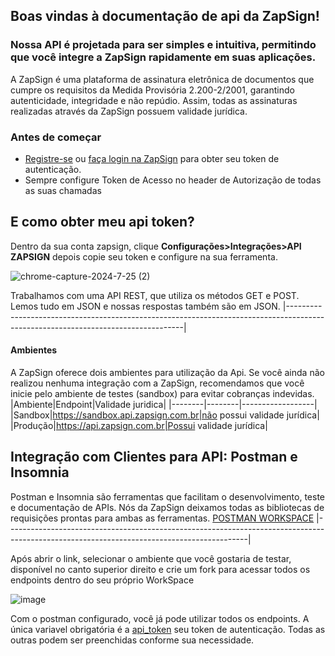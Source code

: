 ## Boas vindas à documentação de api da ZapSign!
### Nossa API é projetada para ser simples e intuitiva, permitindo que você integre a ZapSign rapidamente em suas aplicações.

A ZapSign é uma plataforma de assinatura eletrônica de documentos que cumpre os requisitos da Medida Provisória 2.200-2/2001, garantindo autenticidade, integridade e não repúdio. Assim, todas as assinaturas realizadas através da ZapSign possuem validade jurídica.
### Antes de começar
- [Registre-se](https://app.zapsign.com.br/acesso/criar-conta) ou [faça login na ZapSign](https://app.zapsign.com.br/acesso/entrar) para obter seu token de autenticação.
- Sempre configure Token de Acesso no header de Autorização de todas as suas chamadas

## E como obter meu api token?
Dentro da sua conta zapsign, clique **Configurações>Integrações>API ZAPSIGN** depois copie seu token e configure na sua ferramenta.  

![chrome-capture-2024-7-25 (2)](https://github.com/user-attachments/assets/eb777fa6-f08c-4315-af5b-14a8212a271f)



Trabalhamos com uma API REST, que utiliza os métodos GET e POST. Lemos tudo em JSON e nossas respostas também são em JSON.
|----------------------------------------------------------------------------------------------------------------------------------|


#### Ambientes
A ZapSign oferece dois ambientes para utilização da Api. Se você ainda não realizou nenhuma integração com a ZapSign, recomendamos que você inicie pelo ambiente de testes (sandbox) para evitar cobranças indevidas. 
|Ambiente|Endpoint|Validade juridica|
|--------|--------|------------------|
|Sandbox|https://sandbox.api.zapsign.com.br|não possui validade jurídica|
|Produção|https://api.zapsign.com.br|Possui validade jurídica|

## Integração com Clientes para API: Postman e Insomnia ##

Postman e Insomnia são ferramentas que facilitam o desenvolvimento, teste e documentação de APIs. Nós da ZapSign deixamos todas as bibliotecas de requisições prontas para ambas as ferramentas.
[POSTMAN WORKSPACE](https://elements.getpostman.com/redirect?entityId=27495556-787b914f-ebeb-426a-9808-7fb0bd0d47fd&entityType=collection)
|------------------------------------------------------------------------------------------------------------------------------------------|

Após abrir o link, selecionar o ambiente que você gostaria de testar, disponível no canto superior direito e crie um fork para acessar todos os endpoints dentro do seu próprio WorkSpace

![image](https://github.com/user-attachments/assets/6623593d-9698-40ed-8107-206e6ed76b26)


Com o postman configurado, você já pode utilizar todos os endpoints. A única variavel obrigatória é a [api_token](https://app.zapsign.com.br/conta/configuracoes/integration?tab=api-zapsign) seu token de autenticação. Todas as outras podem ser preenchidas conforme sua necessidade.











 
